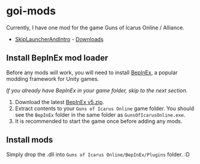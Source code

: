 # goi-mods

Currently, I have one mod for the game Guns of Icarus Online / Alliance.

- [SkipLauncherAndIntro](SkipLauncherAndIntro/readme.md) - [Downloads](https://github.com/DrPitLazarus/goi-mods/releases/tag/SkipLauncherAndIntro)

## Install BepInEx mod loader

Before any mods will work, you will need to install [BepInEx](https://github.com/BepInEx/BepInEx), a popular modding framework for Unity games.

_If you already have BepInEx in your game folder, skip to the next section._

1. Download the latest [BepInEx v5.zip](https://github.com/BepInEx/BepInEx/releases/download/v5.4.22/BepInEx_x86_5.4.22.0.zip).
2. Extract contents to your `Guns of Icarus Online` game folder. You should see the `BepInEx` folder in the same folder as `GunsOfIcarusOnline.exe`.
3. It is recommended to start the game once before adding any mods.

## Install mods

Simply drop the .dll into `Guns of Icarus Online/BepInEx/Plugins` folder. :D
